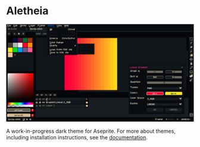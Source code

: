 # Aletheia

![Screen Capture](screenCap.png)

A work-in-progress dark theme for Aseprite. For more about themes, including installation instructions, see the [documentation](https://www.aseprite.org/docs/extensions/themes/).